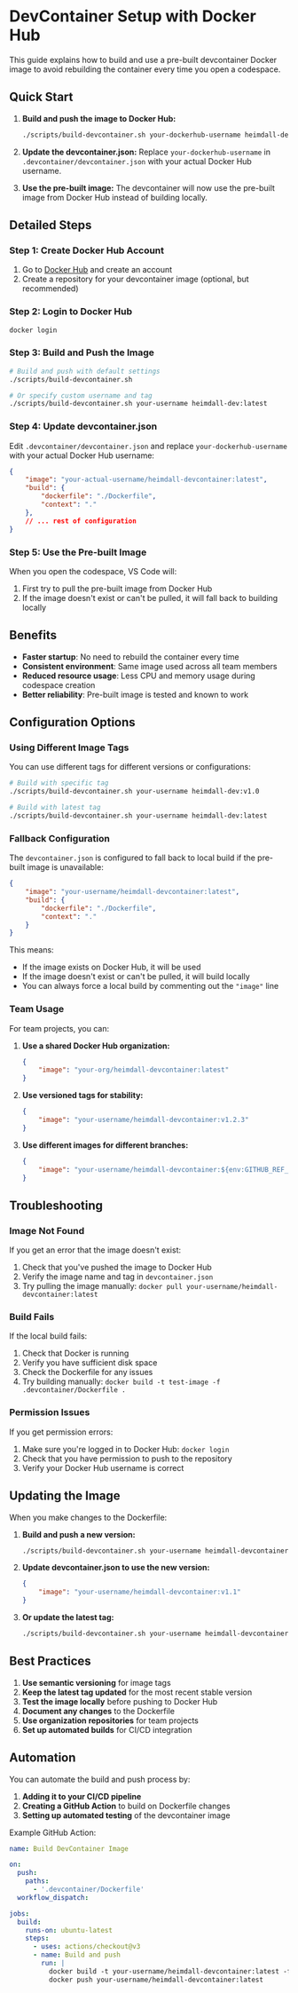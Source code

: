 # DevContainer Setup with Docker Hub

This guide explains how to build and use a pre-built devcontainer Docker image to avoid rebuilding the container every time you open a codespace.

## Quick Start

1. **Build and push the image to Docker Hub:**
   ```bash
   ./scripts/build-devcontainer.sh your-dockerhub-username heimdall-devcontainer:latest
   ```

2. **Update the devcontainer.json:**
   Replace `your-dockerhub-username` in `.devcontainer/devcontainer.json` with your actual Docker Hub username.

3. **Use the pre-built image:**
   The devcontainer will now use the pre-built image from Docker Hub instead of building locally.

## Detailed Steps

### Step 1: Create Docker Hub Account

1. Go to [Docker Hub](https://hub.docker.com) and create an account
2. Create a repository for your devcontainer image (optional, but recommended)

### Step 2: Login to Docker Hub

```bash
docker login
```

### Step 3: Build and Push the Image

```bash
# Build and push with default settings
./scripts/build-devcontainer.sh

# Or specify custom username and tag
./scripts/build-devcontainer.sh your-username heimdall-dev:latest
```

### Step 4: Update devcontainer.json

Edit `.devcontainer/devcontainer.json` and replace `your-dockerhub-username` with your actual Docker Hub username:

```json
{
    "image": "your-actual-username/heimdall-devcontainer:latest",
    "build": {
        "dockerfile": "./Dockerfile",
        "context": "."
    },
    // ... rest of configuration
}
```

### Step 5: Use the Pre-built Image

When you open the codespace, VS Code will:
1. First try to pull the pre-built image from Docker Hub
2. If the image doesn't exist or can't be pulled, it will fall back to building locally

## Benefits

- **Faster startup**: No need to rebuild the container every time
- **Consistent environment**: Same image used across all team members
- **Reduced resource usage**: Less CPU and memory usage during codespace creation
- **Better reliability**: Pre-built image is tested and known to work

## Configuration Options

### Using Different Image Tags

You can use different tags for different versions or configurations:

```bash
# Build with specific tag
./scripts/build-devcontainer.sh your-username heimdall-dev:v1.0

# Build with latest tag
./scripts/build-devcontainer.sh your-username heimdall-dev:latest
```

### Fallback Configuration

The `devcontainer.json` is configured to fall back to local build if the pre-built image is unavailable:

```json
{
    "image": "your-username/heimdall-devcontainer:latest",
    "build": {
        "dockerfile": "./Dockerfile",
        "context": "."
    }
}
```

This means:
- If the image exists on Docker Hub, it will be used
- If the image doesn't exist or can't be pulled, it will build locally
- You can always force a local build by commenting out the `"image"` line

### Team Usage

For team projects, you can:

1. **Use a shared Docker Hub organization:**
   ```json
   {
       "image": "your-org/heimdall-devcontainer:latest"
   }
   ```

2. **Use versioned tags for stability:**
   ```json
   {
       "image": "your-username/heimdall-devcontainer:v1.2.3"
   }
   ```

3. **Use different images for different branches:**
   ```json
   {
       "image": "your-username/heimdall-devcontainer:${env:GITHUB_REF_NAME:-main}"
   }
   ```

## Troubleshooting

### Image Not Found

If you get an error that the image doesn't exist:

1. Check that you've pushed the image to Docker Hub
2. Verify the image name and tag in `devcontainer.json`
3. Try pulling the image manually: `docker pull your-username/heimdall-devcontainer:latest`

### Build Fails

If the local build fails:

1. Check that Docker is running
2. Verify you have sufficient disk space
3. Check the Dockerfile for any issues
4. Try building manually: `docker build -t test-image -f .devcontainer/Dockerfile .`

### Permission Issues

If you get permission errors:

1. Make sure you're logged in to Docker Hub: `docker login`
2. Check that you have permission to push to the repository
3. Verify your Docker Hub username is correct

## Updating the Image

When you make changes to the Dockerfile:

1. **Build and push a new version:**
   ```bash
   ./scripts/build-devcontainer.sh your-username heimdall-devcontainer:v1.1
   ```

2. **Update devcontainer.json to use the new version:**
   ```json
   {
       "image": "your-username/heimdall-devcontainer:v1.1"
   }
   ```

3. **Or update the latest tag:**
   ```bash
   ./scripts/build-devcontainer.sh your-username heimdall-devcontainer:latest
   ```

## Best Practices

1. **Use semantic versioning** for image tags
2. **Keep the latest tag updated** for the most recent stable version
3. **Test the image locally** before pushing to Docker Hub
4. **Document any changes** to the Dockerfile
5. **Use organization repositories** for team projects
6. **Set up automated builds** for CI/CD integration

## Automation

You can automate the build and push process by:

1. **Adding it to your CI/CD pipeline**
2. **Creating a GitHub Action** to build on Dockerfile changes
3. **Setting up automated testing** of the devcontainer image

Example GitHub Action:

```yaml
name: Build DevContainer Image

on:
  push:
    paths:
      - '.devcontainer/Dockerfile'
  workflow_dispatch:

jobs:
  build:
    runs-on: ubuntu-latest
    steps:
      - uses: actions/checkout@v3
      - name: Build and push
        run: |
          docker build -t your-username/heimdall-devcontainer:latest -f .devcontainer/Dockerfile .
          docker push your-username/heimdall-devcontainer:latest
``` 